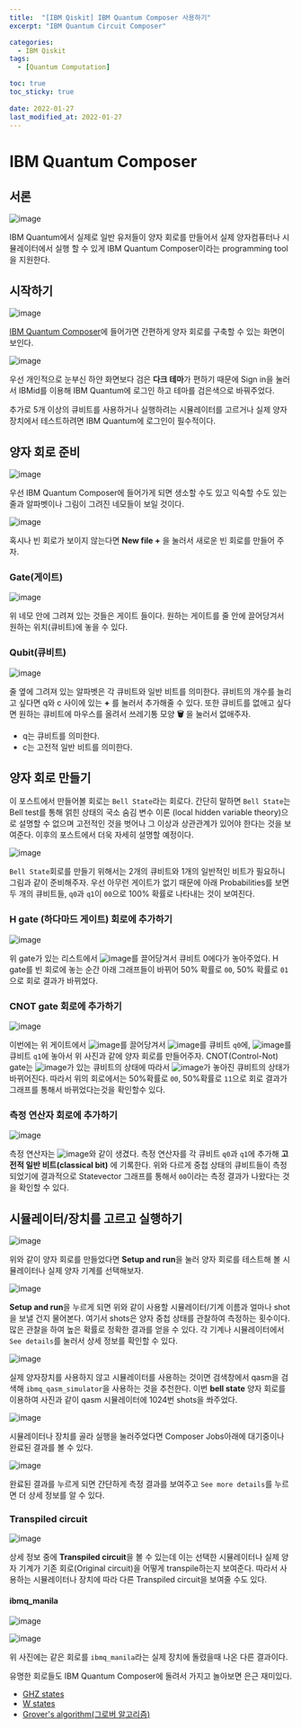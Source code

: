 ```yaml
---
title:  "[IBM Qiskit] IBM Quantum Composer 사용하기"
excerpt: "IBM Quantum Circuit Composer"

categories:
  - IBM Qiskit
tags:
  - [Quantum Computation]

toc: true
toc_sticky: true
 
date: 2022-01-27
last_modified_at: 2022-01-27
---
```


# IBM Quantum Composer
## 서론
![image](https://user-images.githubusercontent.com/79438062/151334474-acd4619b-6e45-41a5-a3b2-0051f15f6856.png)

IBM Quantum에서 실제로 일반 유저들이 양자 회로를 만들어서 실제 양자컴퓨터나 시뮬레이터에서 실행 할 수 있게 IBM Quantum Composer이라는 programming tool을 지원한다.

## 시작하기
![image](https://user-images.githubusercontent.com/79438062/151337312-53c66448-944a-4b03-85c8-260884bf3bc6.png)

[IBM Quantum Composer](https://quantum-computing.ibm.com/composer/files/new)에 들어가면 간편하게 양자 회로를 구축할 수 있는 화면이 보인다.

![image](https://user-images.githubusercontent.com/79438062/151338299-46fa0795-da40-4fec-8bde-ec02236ffeb7.png)

우선 개인적으로 눈부신 하얀 화면보다 검은 **다크 테마**가 편하기 때문에 Sign in을 눌러서 IBMid를 이용해 IBM Quantum에 로그인 하고 테마를 검은색으로 바꿔주었다.

추가로 5개 이상의 큐비트를 사용하거나 실행하려는 시뮬레이터를 고르거나 실제 양자 장치에서 테스트하려면 IBM Quantum에 로그인이 필수적이다.

## 양자 회로 준비

![image](https://user-images.githubusercontent.com/79438062/151347750-f2bc1966-35f0-4ed8-9481-39277e43590e.png)

우선 IBM Quantum Composer에 들어가게 되면 생소할 수도 있고 익숙할 수도 있는 줄과 알파벳이나 그림이 그려진 네모들이 보일 것이다.

![image](https://user-images.githubusercontent.com/79438062/151348269-5a9483ff-c87e-4866-b38d-845cfed24aa4.png)

혹시나 빈 회로가 보이지 않는다면 **New file +** 을 눌러서 새로운 빈 회로를 만들어 주자.

### Gate(게이트)
![image](https://user-images.githubusercontent.com/79438062/151348603-e3184ce5-a632-4a80-b8df-4b1cfcf86f47.png)

위 네모 안에 그려져 있는 것들은 게이트 들이다. 원하는 게이트를 줄 안에 끌어당겨서 원하는 위치(큐비트)에 놓을 수 있다.


### Qubit(큐비트)
![image](https://user-images.githubusercontent.com/79438062/151348815-451914c5-0b50-4419-9cbd-831f1fb31c97.png)

줄 옆에 그려져 있는 알파벳은 각 큐비트와 일반 비트를 의미한다. 큐비트의 개수를 늘리고 싶다면 q와 c 사이에 있는 **+** 를 눌러서 추가해줄 수 있다. 또한 큐비트를 없애고 싶다면 원하는 큐비트에 마우스를 올려서 쓰레기통 모양 **🗑** 을 눌러서 없애주자.
- q는 큐비트를 의미한다.
- c는 고전적 일반 비트를 의미한다.

## 양자 회로 만들기
이 포스트에서 만들어볼 회로는 `Bell State`라는 회로다.
간단히 말하면 `Bell State`는 Bell test를 통해 얽힌 상태의 국소 숨김 변수 이론 (local hidden variable theory)으로 설명할 수 없으며 고전적인 것을 벗어나 그 이상과 상관관계가 있어야 한다는 것을 보여준다. 이후의 포스트에서 더욱 자세히 설명할 예정이다.

![image](https://user-images.githubusercontent.com/79438062/151350195-4fa75d75-2a09-444c-a42d-1768fa36fe88.png)

`Bell State`회로를 만들기 위해서는 2개의 큐비트와 1개의 일반적인 비트가 필요하니 그림과 같이 준비해주자. 우선 아무런 게이트가 없기 때문에 아래 Probabilities를 보면 두 개의 큐비트들, `q0`과 `q1`이 `00`으로 100% 확률로 나타내는 것이 보여진다.

### H gate (하다마드 게이트) 회로에 추가하기
![image](https://user-images.githubusercontent.com/79438062/151350384-91d7458f-c841-4310-8641-b4ee2fc106b3.png)

위 gate가 있는 리스트에서 ![image](https://user-images.githubusercontent.com/79438062/151351134-a5dc5404-28cc-4946-8cdf-4b5c3474eafc.png)를 끌어당겨서 큐비트 0에다가 놓아주었다. H gate를 빈 회로에 놓는 순간 아래 그래프들이 바뀌어 50% 확률로 `00`, 50% 확률로 `01`으로 회로 결과가 바뀌었다.

### CNOT gate 회로에 추가하기
![image](https://user-images.githubusercontent.com/79438062/151350924-94a57dd5-c22b-4f4b-9113-1861bbef61c7.png)

이번에는 위 게이트에서 ![image](https://user-images.githubusercontent.com/79438062/151351056-0e17301b-d192-48f0-bf1e-4f4f661f72ba.png)를 끌어당겨서 ![image](https://user-images.githubusercontent.com/79438062/151351310-c8d8d9bf-cbb4-4be0-a1c9-590153ba0d6e.png)를 큐비트 `q0`에, ![image](https://user-images.githubusercontent.com/79438062/151351471-06865fa3-cc64-48aa-9614-25b353c190a0.png)를 큐비트 `q1`에 놓아서 위 사진과 같에 양자 회로를 만들어주자. CNOT(Control-Not) gate는 ![image](https://user-images.githubusercontent.com/79438062/151351310-c8d8d9bf-cbb4-4be0-a1c9-590153ba0d6e.png)가 있는 큐비트의 상태에 따라서 ![image](https://user-images.githubusercontent.com/79438062/151351471-06865fa3-cc64-48aa-9614-25b353c190a0.png)가 놓아진 큐비트의 상태가 바뀌어진다. 따라서 위의 회로에서는 50%확률로 `00`, 50%확률로 `11`으로 회로 결과가 그래프를 통해서 바뀌었다는것을 확인할수 있다.

### 측정 연산자 회로에 추가하기
![image](https://user-images.githubusercontent.com/79438062/151352161-36ca4dd9-4b66-4885-95b7-57fb1be8a81d.png)

측정 연산자는 ![image](https://user-images.githubusercontent.com/79438062/151352239-d947621b-f828-4d67-bf08-7c97bcf661ea.png)와 같이 생겼다. 측정 연산자를 각 큐비트 `q0`과 `q1`에 추가해 **고전적 일반 비트(classical bit)** 에 기록한다. 위와 다르게 중첩 상태의 큐비트들이 측정되었기에 결과적으로 Statevector 그래프를 통해서 `00`이라는 측정 결과가 나왔다는 것을 확인할 수 있다.

## 시뮬레이터/장치를 고르고 실행하기
![image](https://user-images.githubusercontent.com/79438062/151352981-4c86bd55-8c32-4807-9f77-d38158a511f7.png)

위와 같이 양자 회로를 만들었다면 **Setup and run**을 눌러 양자 회로를 테스트해 볼 시뮬레이터나 실제 양자 기계를 선택해보자.

![image](https://user-images.githubusercontent.com/79438062/151353190-7963371a-32f3-4e73-b265-552dfedc2800.png)

**Setup and run**을 누르게 되면 위와 같이 사용할 시뮬레이터/기계 이름과 얼마나 shot을 보낼 건지 물어본다. 여기서 shots은 양자 중첩 상태를 관찰하여 측정하는 횟수이다. 많은 관찰을 하여 높은 확률로 정확한 결과를 얻을 수 있다. 각 기계나 시뮬레이터에서 ``See details``를 눌러서 상세 정보를 확인할 수 있다.

![image](https://user-images.githubusercontent.com/79438062/151353640-7596f0ff-a8e1-420c-a7ac-f702583d413c.png)

실제 양자장치를 사용하지 않고 시뮬레이터를 사용하는 것이면 검색창에서 qasm을 검색해 `ibmq_qasm_simulator`을 사용하는 것을 추천한다. 이번 **bell state** 양자 회로를 이용하여 사진과 같이 qasm 시뮬레이터에 1024번 shots을 쏴주었다.

![image](https://user-images.githubusercontent.com/79438062/151354357-2e99342d-babd-47a6-a919-d32b4780567d.png)

시뮬레이터나 장치를 골라 실행을 눌러주었다면 Composer Jobs아래에 대기중이나 완료된 결과를 볼 수 있다.

![image](https://user-images.githubusercontent.com/79438062/151354961-9e31b055-e283-44fe-a865-a5f38b54b06d.png)

완료된 결과를 누르게 되면 간단하게 측정 결과를 보여주고 `See more details`를 누르면 더 상세 정보를 알 수 있다.

### Transpiled circuit
![image](https://user-images.githubusercontent.com/79438062/151355239-8e320747-c05a-451b-b8a9-23e059242b9a.png)

상세 정보 중에 **Transpiled circuit**을 볼 수 있는데 이는 선택한 시뮬레이터나 실제 양자 기계가 기존 회로(Original circuit)을 어떻게 transpile하는지 보여준다. 따라서 사용하는 시뮬레이터나 장치에 따라 다른 Transpiled circuit을 보여줄 수도 있다.

#### ibmq_manila
![image](https://user-images.githubusercontent.com/79438062/151357489-f0137bd4-4a32-4d29-a4cd-763428162666.png)

![image](https://user-images.githubusercontent.com/79438062/151357591-9bd9e3fe-680a-40f3-9a54-47e65e33affd.png)

위 사진에는 같은 회로를 `ibmq_manila`라는 실제 장치에 돌렸을때 나온 다른 결과이다.


유명한 회로들도 IBM Quantum Composer에 돌려서 가지고 놀아보면 은근 재미있다.
- [GHZ states](https://quantum-computing.ibm.com/composer/docs/iqx/example-circuits/ghz)
- [W states](https://quantum-computing.ibm.com/composer/docs/iqx/example-circuits/w-state)
- [Grover's algorithm(그로버 알고리즘)](https://quantum-computing.ibm.com/composer/docs/iqx/example-circuits/grover) 